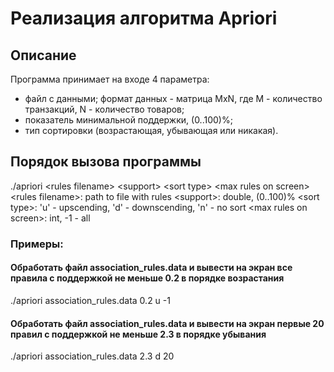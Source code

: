 # Реализация алгоритма Apriori
## Описание
Программа принимает на входе 4 параметра:
- файл с данными; формат данных - матрица MxN, где M - количество транзакций, N - количество товаров;
- показатель минимальной поддержки, (0..100)%;
- тип сортировки (возрастающая, убывающая или никакая).

## Порядок вызова программы
./apriori \<rules filename\> \<support\> \<sort type\> \<max rules on screen\>
\<rules filename\>: path to file with rules
	\<support\>: double, (0..100)%
	\<sort type\>: 'u' - upscending, 'd' - downscending, 'n' - no sort
	\<max rules on screen\>: int, -1 - all

### Примеры: 
#### Обработать файл association_rules.data и вывести на экран все правила с поддержкой не меньше 0.2 в порядке возрастания
./apriori association_rules.data 0.2 u -1 

#### Обработать файл association_rules.data и вывести на экран первые 20 правил с поддержкой не меньше 2.3 в порядке убывания
./apriori association_rules.data 2.3 d 20 

